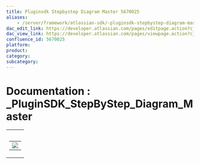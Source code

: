 ```yaml
---
title: Pluginsdk Stepbystep Diagram Master 5670025
aliases:
    - /server/framework/atlassian-sdk/-pluginsdk-stepbystep-diagram-master-5670025.html
dac_edit_link: https://developer.atlassian.com/pages/editpage.action?cjm=wozere&pageId=5670025
dac_view_link: https://developer.atlassian.com/pages/viewpage.action?cjm=wozere&pageId=5670025
confluence_id: 5670025
platform:
product:
category:
subcategory:
---
```

# Documentation : \_PluginSDK\_StepByStep\_Diagram\_Master

<table>
<colgroup>
<col style="width: 100%" />
</colgroup>
<tbody>
<tr class="odd">
<td><table>
<caption> </caption>
<tbody>
<tr class="odd">
<td><img src="/server/framework/atlassian-sdk/images/5865573.png" class="gliffy-macro-image" /></td>
</tr>
</tbody>
</table></td>
</tr>
</tbody>
</table>
















































































































































































































































































































